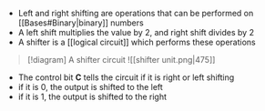 - Left and right shifting are operations that can be performed on [[Bases#Binary|binary]] numbers
- A left shift multiplies the value by 2, and right shift divides by 2
- A shifter is a [[logical circuit]] which performs these operations

> [!diagram] A shifter circuit
> ![[shifter unit.png|475]]

- The control bit **C** tells the circuit if it is right or left shifting
- if it is 0, the output is shifted to the left
- if it is 1, the output is shifted to the right